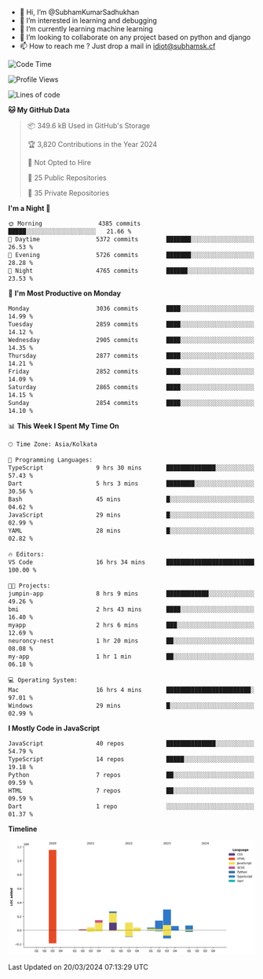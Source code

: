 - 👋 Hi, I’m @SubhamKumarSadhukhan
- 👀 I’m interested in learning and debugging
- 🌱 I’m currently learning machine learning
- 💞️ I’m looking to collaborate on any project based on python and django
- 📫 How to reach me ?
      Just drop a mail in idiot@subhamsk.cf

<!---
SubhamKumarSadhukhan/SubhamKumarSadhukhan is a ✨ special ✨ repository because its `README.md` (this file) appears on your GitHub profile.
You can click the Preview link to take a look at your changes.
--->


<!--START_SECTION:waka-->
![Code Time](http://img.shields.io/badge/Code%20Time-2%2C012%20hrs%2023%20mins-blue)

![Profile Views](http://img.shields.io/badge/Profile%20Views-7-blue)

![Lines of code](https://img.shields.io/badge/From%20Hello%20World%20I%27ve%20Written-2.4%20million%20lines%20of%20code-blue)

**🐱 My GitHub Data** 

> 📦 349.6 kB Used in GitHub's Storage 
 > 
> 🏆 3,820 Contributions in the Year 2024
 > 
> 🚫 Not Opted to Hire
 > 
> 📜 25 Public Repositories 
 > 
> 🔑 35 Private Repositories 
 > 
**I'm a Night 🦉** 

```text
🌞 Morning                4385 commits        █████░░░░░░░░░░░░░░░░░░░░   21.66 % 
🌆 Daytime                5372 commits        ███████░░░░░░░░░░░░░░░░░░   26.53 % 
🌃 Evening                5726 commits        ███████░░░░░░░░░░░░░░░░░░   28.28 % 
🌙 Night                  4765 commits        ██████░░░░░░░░░░░░░░░░░░░   23.53 % 
```
📅 **I'm Most Productive on Monday** 

```text
Monday                   3036 commits        ████░░░░░░░░░░░░░░░░░░░░░   14.99 % 
Tuesday                  2859 commits        ████░░░░░░░░░░░░░░░░░░░░░   14.12 % 
Wednesday                2905 commits        ████░░░░░░░░░░░░░░░░░░░░░   14.35 % 
Thursday                 2877 commits        ████░░░░░░░░░░░░░░░░░░░░░   14.21 % 
Friday                   2852 commits        ████░░░░░░░░░░░░░░░░░░░░░   14.09 % 
Saturday                 2865 commits        ████░░░░░░░░░░░░░░░░░░░░░   14.15 % 
Sunday                   2854 commits        ████░░░░░░░░░░░░░░░░░░░░░   14.10 % 
```


📊 **This Week I Spent My Time On** 

```text
🕑︎ Time Zone: Asia/Kolkata

💬 Programming Languages: 
TypeScript               9 hrs 30 mins       ██████████████░░░░░░░░░░░   57.43 % 
Dart                     5 hrs 3 mins        ████████░░░░░░░░░░░░░░░░░   30.56 % 
Bash                     45 mins             █░░░░░░░░░░░░░░░░░░░░░░░░   04.62 % 
JavaScript               29 mins             █░░░░░░░░░░░░░░░░░░░░░░░░   02.99 % 
YAML                     28 mins             █░░░░░░░░░░░░░░░░░░░░░░░░   02.82 % 

🔥 Editors: 
VS Code                  16 hrs 34 mins      █████████████████████████   100.00 % 

🐱‍💻 Projects: 
jumpin-app               8 hrs 9 mins        ████████████░░░░░░░░░░░░░   49.26 % 
bmi                      2 hrs 43 mins       ████░░░░░░░░░░░░░░░░░░░░░   16.40 % 
myapp                    2 hrs 6 mins        ███░░░░░░░░░░░░░░░░░░░░░░   12.69 % 
neuroncy-nest            1 hr 20 mins        ██░░░░░░░░░░░░░░░░░░░░░░░   08.08 % 
my-app                   1 hr 1 min          ██░░░░░░░░░░░░░░░░░░░░░░░   06.18 % 

💻 Operating System: 
Mac                      16 hrs 4 mins       ████████████████████████░   97.01 % 
Windows                  29 mins             █░░░░░░░░░░░░░░░░░░░░░░░░   02.99 % 
```

**I Mostly Code in JavaScript** 

```text
JavaScript               40 repos            ██████████████░░░░░░░░░░░   54.79 % 
TypeScript               14 repos            █████░░░░░░░░░░░░░░░░░░░░   19.18 % 
Python                   7 repos             ██░░░░░░░░░░░░░░░░░░░░░░░   09.59 % 
HTML                     7 repos             ██░░░░░░░░░░░░░░░░░░░░░░░   09.59 % 
Dart                     1 repo              ░░░░░░░░░░░░░░░░░░░░░░░░░   01.37 % 
```



**Timeline**

![Lines of Code chart](https://raw.githubusercontent.com/SubhamKumarSadhukhan/SubhamKumarSadhukhan/main/assets/bar_graph.png)


 Last Updated on 20/03/2024 07:13:29 UTC
<!--END_SECTION:waka-->
